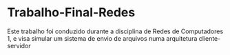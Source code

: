 # Trabalho-Final-Redes

Este trabalho foi conduzido durante a disciplina de Redes de Computadores 1, e visa simular um sistema de envio de arquivos numa arquitetura cliente-servidor
